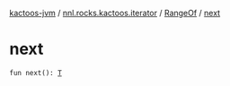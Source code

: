 [kactoos-jvm](../../index.md) / [nnl.rocks.kactoos.iterator](../index.md) / [RangeOf](index.md) / [next](./next.md)

# next

`fun next(): `[`T`](index.md#T)